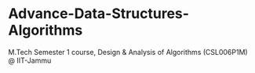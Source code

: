 # Advance-Data-Structures-Algorithms
M.Tech Semester 1 course, Design &amp; Analysis of Algorithms (CSL006P1M) @ IIT-Jammu
